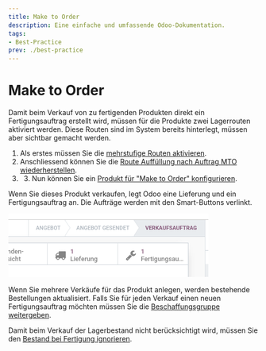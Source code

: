 ```yaml
---
title: Make to Order
description: Eine einfache und umfassende Odoo-Dokumentation.
tags:
- Best-Practice
prev: ./best-practice
---
```

# Make to Order

Damit beim Verkauf von zu fertigenden Produkten direkt ein Fertigungsauftrag erstellt wird, müssen für die Produkte zwei Lagerrouten aktiviert werden. Diese Routen sind im System bereits hinterlegt, müssen aber sichtbar gemacht werden.

1. Als erstes müssen Sie die [mehrstufige Routen aktivieren](Stock.md#Mehrstufige%20Routen%20aktivieren).
2. Anschliessend können Sie die [Route Auffüllung nach Auftrag MTO wiederherstellen](Stock%20Operations.md#Route%20Auffüllung%20nach%20Auftrag%20MTO%20wiederherstellen).
3. 3. Nun können Sie ein [Produkt für "Make to Order" konfigurieren](Stock.md#Produkt%20für%20"Make%20to%20Order"%20konfigurieren).

Wenn Sie dieses Produkt verkaufen, legt Odoo eine Lieferung und ein Fertigungsauftrag an. Die Aufträge werden mit den Smart-Buttons verlinkt.

![](attachments/Best%20Practice%20Make%20To%20Order%20Smart-Links.png)

Wenn Sie mehrere Verkäufe für das Produkt anlegen, werden bestehende Bestellungen aktualisiert. Falls Sie für jeden Verkauf einen neuen Fertigungsauftrag möchten müssen Sie die [Beschaffungsgruppe weitergeben](Stock%20Operations.md#Beschaffungsgruppe%20weitergeben).

Damit beim Verkauf der Lagerbestand nicht berücksichtigt wird, müssen Sie den [Bestand bei Fertigung ignorieren](Stock%20Operations.md#Bestand%20bei%20Fertigung%20ignorieren).